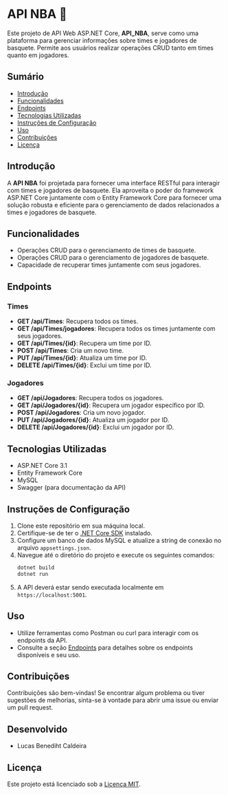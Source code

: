 # API NBA 🏀

Este projeto de API Web ASP.NET Core, **API_NBA**, serve como uma plataforma para gerenciar informações sobre times e jogadores de basquete. Permite aos usuários realizar operações CRUD tanto em times quanto em jogadores.

## Sumário

- [Introdução](#introdução)
- [Funcionalidades](#funcionalidades)
- [Endpoints](#endpoints)
- [Tecnologias Utilizadas](#tecnologias-utilizadas)
- [Instruções de Configuração](#instruções-de-configuração)
- [Uso](#uso)
- [Contribuições](#contribuições)
- [Licença](#licença)

## Introdução

A **API NBA** foi projetada para fornecer uma interface RESTful para interagir com times e jogadores de basquete. Ela aproveita o poder do framework ASP.NET Core juntamente com o Entity Framework Core para fornecer uma solução robusta e eficiente para o gerenciamento de dados relacionados a times e jogadores de basquete.

## Funcionalidades

- Operações CRUD para o gerenciamento de times de basquete.
- Operações CRUD para o gerenciamento de jogadores de basquete.
- Capacidade de recuperar times juntamente com seus jogadores.

## Endpoints

### Times

- **GET /api/Times**: Recupera todos os times.
- **GET /api/Times/jogadores**: Recupera todos os times juntamente com seus jogadores.
- **GET /api/Times/{id}**: Recupera um time por ID.
- **POST /api/Times**: Cria um novo time.
- **PUT /api/Times/{id}**: Atualiza um time por ID.
- **DELETE /api/Times/{id}**: Exclui um time por ID.

### Jogadores

- **GET /api/Jogadores**: Recupera todos os jogadores.
- **GET /api/Jogadores/{id}**: Recupera um jogador específico por ID.
- **POST /api/Jogadores**: Cria um novo jogador.
- **PUT /api/Jogadores/{id}**: Atualiza um jogador por ID.
- **DELETE /api/Jogadores/{id}**: Exclui um jogador por ID.

## Tecnologias Utilizadas

- ASP.NET Core 3.1
- Entity Framework Core
- MySQL
- Swagger (para documentação da API)

## Instruções de Configuração

1. Clone este repositório em sua máquina local.
2. Certifique-se de ter o [.NET Core SDK](https://dotnet.microsoft.com/download) instalado.
3. Configure um banco de dados MySQL e atualize a string de conexão no arquivo `appsettings.json`.
4. Navegue até o diretório do projeto e execute os seguintes comandos:
    ```bash
    dotnet build
    dotnet run
    ```
5. A API deverá estar sendo executada localmente em `https://localhost:5001`.

## Uso

- Utilize ferramentas como Postman ou curl para interagir com os endpoints da API.
- Consulte a seção [Endpoints](#endpoints) para detalhes sobre os endpoints disponíveis e seu uso.

## Contribuições

Contribuições são bem-vindas! Se encontrar algum problema ou tiver sugestões de melhorias, sinta-se à vontade para abrir uma issue ou enviar um pull request.

## Desenvolvido
- Lucas Benediht Caldeira

## Licença

Este projeto está licenciado sob a [Licença MIT](LICENSE).
